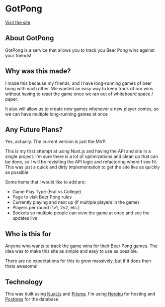 # GotPong
[Visit the site](http://www.gotpong.party)

## About GotPong
GotPong is a service that allows you to track you Beer Pong wins against your friends!

## Why was this made?
I made this because my friends, and I have long-running games of beer bong with each other.
We wanted an easy way to keep track of our wins without having to reset the game once we 
ran out of whiteboard space / paper.

It also will allow us to create new games whenever a new player comes, so we can have multiple
long-running games at once

## Any Future Plans?
Yes, actually. The current version is just the MVP. 

This is my first attempt at using Nuxt.js
and having the API and site in a single project. I'm sure there is a lot of optimizations and clean up
that can be done, so I will be revisiting the API logic and refactoring where I see fit. This was just
a quick and dirty implementation to get the site live as quickly as possible

Some items that I would like to add are:
- Game Play Type (Frat vs College)
- Page to visit Beer Pong rules
- Currently playing and next up (if multiple players in the game)
- Players per round (1v1, 2v2, etc.)
- Sockets so multiple people can view the game at once and see the updates live

## Who is this for
Anyone who wants to track the game wins for their Beer Pong games.
The idea was to make this site as simple and easy to use as possible.

There are no expectations for this to grow massively, but if it does then thats awesome!

## Technology
This was built using [Nuxt.js](https://nuxtjs.org) and [Prisma](https://www.prisma.io/).
I'm using [Heroku](https://heroku.com) for hosting and [Postgres](https://www.postgresql.org/)
for the database.
